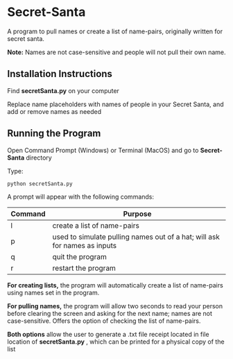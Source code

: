 # Secret-Santa
A program to pull names or create a list of name-pairs, originally written for secret santa.

**Note:** Names are not case-sensitive and people will not pull their own name.

## Installation Instructions
Find **secretSanta.py** on your computer

Replace name placeholders with names of people in your Secret Santa, and add or remove names as needed

## Running the Program
Open Command Prompt (Windows) or Terminal (MacOS) and go to **Secret-Santa** directory

Type:
```
python secretSanta.py
```
A prompt will appear with the following commands:

| Command | Purpose                                                                   |
| ------- | ------------------------------------------------------------------------- |
| l       | create a list of name-pairs                                               |
| p       | used to simulate pulling names out of a hat; will ask for names as inputs |
| q       | quit the program                                                          |
| r       | restart the program                                                       |

**For creating lists,** the program will automatically create a list of name-pairs using names set in the program.

**For pulling names,** the program will allow two seconds to read your person before clearing the screen and asking for the next name; names are not case-sensitive. Offers the option of checking the list of name-pairs.

**Both options** allow the user to generate a .txt file receipt located in file location of **secretSanta.py** , which can be printed for a physical copy of the list
